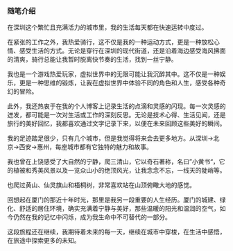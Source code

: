 ### 随笔介绍

在深圳这个繁忙且充满活力的城市里，我的生活每天都在快速运转中度过。

在紧张的工作之外，我热爱骑行，这不仅是我的一种运动方式，更是一种放松心情、感受生活的方式。无论是穿行在深圳的现代街道，还是沿着海边感受海风拂面的清爽，骑行总能让我暂时脱离快节奏的生活，找到一丝宁静。

我也是一个游戏热爱玩家，虚拟世界中的无限可能让我沉醉其中。这不仅是一种娱乐，更是一种思维的锻炼，让我在虚拟世界中体验不同的角色和人生，感受各种奇幻的冒险。

此外，我还热衷于在我的个人博客上记录生活的点滴和灵感的闪现。每一次灵感的迸发，都可能是一次对生活或工作的深刻反思。无论是技术心得、生活见闻，还是旅行的美好回忆，我都喜欢通过文字记录下来，以便在未来回顾这些美好的瞬间。

我的足迹踏足很少，只有几个城市，但是我觉得将来会去更多地方。从深圳->北京->西安->惠州，每座城市都有它独特的魅力和故事。

我也曾在上饶感受了大自然的宁静，爬三清山，它以奇石著称，名曰”小黄书“，它的植被和秀美风景以及一览众山小的绝顶风光，让我念念不忘，一线天的陡峭等。

也爬过黄山、仙灵旗山和梧桐树，非常喜欢站在山顶俯瞰大地的感觉。

回想起在厦门的那近十年时光，那里是我另一段重要的人生经历。厦门的城建、绿化、舒适的居住环境，确实充满着宁静与美好，那些温暖的阳光和温润的空气，如今仍然在我的记忆中闪烁，成为我生命中不可替代的一部分。

这段旅程还在继续，我期待着未来的每一天，继续在城市中穿梭，在生活中感悟，在旅途中探索更多的未知。
